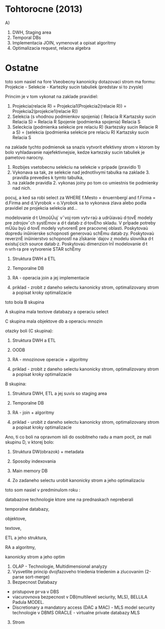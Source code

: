 # Tohtorocne (2013)

A)

1. DWH, Staging area
2. Temporal DBs
3. Implementacia JOIN, vymenovat a opisat algoritmy
4. Optimalizacia request, relacna algebra

# Ostatne

toto som nasiel na fore
Vseobecny kanonicky dotazovaci strom ma formu:
Projekcie - Selekcie - Kartezky sucin tabuliek (predstav si to zvysle) 

Princim je v tom vykonat na zaklade pravidiel:
1. Projekcia(relacie R) = Projekcia1(Projekcia2(relacie R)) = Projekcia2(projekcie1(relacie R))
2. Selekcia (s vhodnou podmienkov spojenia) ( Relacia R Kartazsky sucin Relacia S) = Relacia R Spojenie (podmienka spojenia) Relacia S
3. Seleckcia (podmienka selekcie pre relaciu R) (kartezsky sucin Relacie R a S) = (selekcia (podmienka selekcie pre relaciu R) Kartazsky sucin Relacia S

na zaklade tychto podmienok sa snazis vytvorit efektivny strom v ktorom by bolo vyhladavanie najefektivnejsie, kedze kartezsky sucin tabuliek je pametovo narocny.
1. Rozbijes vsetobecnu selekciu na selekcie v pripade (pravidlo 1)
2. Vykonava sa tak, ze selekcie nad jednotlivymi tabulka na zaklade 3. pravidla prevedies k tymto tabulka,
3. na zaklade pravidla 2. vykonas joiny po tom co umiestnis tie podmienky nad nich.

pocuj, a ked sa robi select za WHERE f.Mesto = ënuernbergí and f.Firma = d.Firma and d.Vyrobok = o.Vyrobok
sa to vykonava zlava alebo podla pravidiel ze projekcia selekcia atd...

modelovanie d·t
UmoûÚuj˙ v˝voj·rom vytv·raù a udrûiavaù d·tovÈ modely pre zdrojov˝ch systÈmov a d·t datab·z d·tovÈho skladu. V prÌpade potreby mÙûu byù d·tovÈ modely vytvorenÈ pre pracovnej oblasti.
Poskytovaù dopredu inûinierske schopnosti generovaù schÈmu datab·zy.
Poskytovaù reverznÈ inûinierstvo schopnostÌ na zÌskanie ˙dajov z modelu slovnÌka d·t existuj˙cich source datab·z.
Poskytovaù dimenzion·lnÌ modelovanie d·t n·vrh·ra pre vytvorenie STAR schÈmy

1. Struktura DWH a ETL

2. Temporalne DB

3. RA - operacia join a jej implementacie

4. priklad - zrobit z daneho selectu kanonicky strom, optimalizovany strom a popisat kroky optimalizacie



toto bola B skupina

A skupina mala textove databazy a operaciu select

C skupina mala objektove db a operaciu mnozin



otazky boli (C skupina):

1. Struktura DWH a ETL

2.  OODB

3. RA - mnozinove operacie + algoritmy

4. priklad - zrobit z daneho selectu kanonicky strom, optimalizovany strom a popisat kroky optimalizacie



B skupina:

1. Struktura DWH, ETL a jej suvis so staging area

2. Temporalne DB

3. RA - join + algoritmy

4. priklad - urobit z daneho selectu kanonicky strom, optimalizovany strom a popisat kroky optimalizacie



Ano, ti co boli na opravnom isli do osobitneho radu a mam pocit, ze mali skupinu D, v ktorej bolo:

1. Struktura DW(obrazok) + metadata

2. Sposoby indexovania

3. Main memory DB

4. Zo zadaneho selectu urobit kanonicky strom a jeho optimalizaciu





toto som nasiel v predminulom roku :

databazove technologie ktore sme na prednaskach nepreberali

temporalne databazy,

objektove,

textove,

ETL a jeho struktura,

RA a algoritmy,

kanonicky strom a jeho optim

1. OLAP - Technologie, Multidimensional analyzy
2. Vysvetlite princip dvojfazoveho triedenia triedenim a zlucovanim (2-parse sort-merge)
2. Bezpecnost Databazy
- pristupove pr·va v DBS
- viacurovnova bezpecnost v DB(multilevel seciurity, MLS), BELLILA Padula MODEL.
- Discretionary a mandatory access (DAC a MAC) - MLS model security technologie v DBMS ORACLE - virtualne private databazy MLS
3. Strom